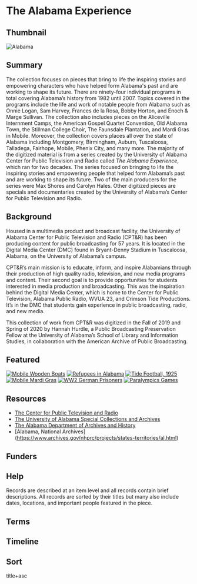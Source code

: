 # The Alabama Experience

## Thumbnail

![Alabama](https://s3.amazonaws.com/americanarchive.org/special-collections/cpb-aacip_7a9d7a8e3ef.jpg "Alabama")

## Summary

The collection focuses on pieces that bring to life the inspiring stories and empowering characters who have helped form Alabama's past and are working to shape its future. There are ninety-four individual programs in total covering Alabama’s history from 1982 until 2007. Topics covered in the programs include the life and work of notable people from Alabama such as Onnie Logan, Sam Harvey, Frances de la Rosa, Bobby Horton, and Enoch & Marge Sullivan. The collection also includes pieces on the Aliceville Internment Camps, the American Gospel Quartet Convention, Old Alabama Town, the Stillman College Choir, The Faunsdale Plantation, and Mardi Gras in Mobile. Moreover, the collection covers places all over the state of Alabama including Montgomery, Birmingham, Auburn, Tuscaloosa, Talladega, Fairhope, Mobile, Phenix City, and many more. The majority of the digitized material is from a series created by the University of Alabama Center for Public Television and Radio called *The Alabama Experience*, which ran for two decades. The series focused on bringing to life the inspiring stories and empowering people that helped form Alabama’s past and are working to shape its future. Two of the main producers for the series were Max Shores and Carolyn Hales. Other digitized pieces are specials and documentaries created by the University of Alabama’s Center for Public Television and Radio.

## Background

Housed in a multimedia product and broadcast facility, the University of Alabama Center for Public Television and Radio (CPT&R) has been producing content for public broadcasting for 57 years. It is located in the Digital Media Center (DMC) found in Bryant-Denny Stadium in Tuscaloosa, Alabama, on the University of Alabama’s campus. 

CPT&R’s main mission is to educate, inform, and inspire Alabamians through their production of high quality radio, television, and new media programs and content. Their second goal is to provide opportunities for students interested in media production and broadcasting. This was the inspiration behind the Digital Media Center, which is home to the Center for Public Television, Alabama Public Radio, WVUA 23, and Crimson Tide Productions. It’s in the DMC that students gain experience in public broadcasting, radio, and new media.

This collection of work from CPT&R was digitized in the Fall of 2019 and Spring of 2020 by Hannah Hurdle, a Public Broadcasting Preservation Fellow at the University of Alabama’s School of Library and Information Studies, in collaboration with the American Archive of Public Broadcasting. 

## Featured

[![Mobile Wooden Boats](https://s3.amazonaws.com/americanarchive.org/special-collections/cpb-aacip_d8ebafee30e.jpg)](/catalog/cpb-aacip-d8ebafee30e)
[![Refugees in Alabama](https://s3.amazonaws.com/americanarchive.org/special-collections/cpb-aacip_0cf69f1e0ad1.jpg)](/catalog/cpb-aacip-0cf69f1e0ad)
[![Tide Football, 1925](https://s3.amazonaws.com/americanarchive.org/special-collections/cpb-aacip_0dc4001c0cd.jpg)](/catalog/cpb-aacip-0dc4001c0cd)
[![Mobile Mardi Gras](https://s3.amazonaws.com/americanarchive.org/special-collections/cpb-aacip_690722078b2.jpg)](/catalog/cpb-aacip-690722078b2)
[![WW2 German Prisoners](https://s3.amazonaws.com/americanarchive.org/special-collections/cpb-aacip_b6a2a39b7eb.jpg)](/catalog/cpb-aacip-b6a2a39b7eb)
[![Paralympics Games](https://s3.amazonaws.com/americanarchive.org/special-collections/cpb-aacip_ec590a6761d.jpg)](/catalog/cpb-aacip-ec590a6761d)

## Resources

- [The Center for Public Television and Radio](http://www.cptr.org/2016/6/6/k9t4ja7kc178vtdctf7b30vlnt4j4y)
- [The University of Alabama Special Collections and Archives](https://www.lib.ua.edu/libraries/hoole/)
- [The Alabama Department of Archives and History](https://archives.alabama.gov)
- [Alabama, National Archives] (https://www.archives.gov/nhprc/projects/states-territories/al.html)

## Funders
 
## Help

Records are described at an item level and all records contain brief descriptions. All records are sorted by their titles but many also include dates, locations, and important people featured in the piece.

## Terms 

## Timeline

## Sort

title+asc

 

